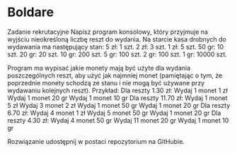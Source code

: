 # Boldare
Zadanie rekrutacyjne
Napisz program konsolowy, który przyjmuje na wyjściu nieokreśloną liczbę reszt do
wydania. Na starcie kasa drobnych do wydawania ma następujący stan:
5 zł: 1 szt.
2 zł: 3 szt.
1 zł: 5 szt.
50 gr: 10 szt.
20 gr: 20 szt.
10 gr: 200 szt.
5 gr: 100 szt.
2 gr: 100 szt.
1 gr: 10000 szt.

Program ma wypisać jakie monety mają być użyte dla wydania poszczególnych reszt,
aby użyć jak najmniej monet (pamiętając o tym, że poprzednie monety schodzą ze
stanu i nie mogą być używane przy wydawaniu kolejnych reszt).
Przykład:
Dla reszty 1.30 zł:
Wydaj 1 monet 1 zł
Wydaj 1 monet 20 gr
Wydaj 1 monet 10 gr
Dla reszty 11.70 zł:
Wydaj 1 monet 5 zł
Wydaj 3 monet 2 zł
Wydaj 1 monet 50 gr
Wydaj 1 monet 20 gr
Dla reszty 6.70 zł:
Wydaj 4 monet 1 zł
Wydaj 5 monet 50 gr
Wydaj 1 monet 20 gr
Dla reszty 4.30 zł:
Wydaj 4 monet 50 gr
Wydaj 11 monet 20 gr
Wydaj 1 monet 10 gr

Rozwiązanie udostępnij w postaci repozytorium na GitHubie.
